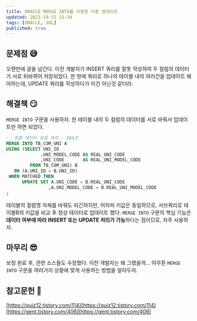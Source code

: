 ```yaml
---
title: ORACLE MERGE INTO를 이용한 다중 업데이트
updated: 2023-10-31 15:34
tags: [ORACLE, SQL]
published: true
---
```


## 문제점 &#128517;
오랜만에 글을 남긴다. 이전 개발자가 INSERT 쿼리를 잘못 작성하여 두 컬럼의 데이터가 서로 뒤바뀌어 저장되었다. 한 방에 쿼리로 하나의 테이블 내의 여러건을 업데이트 해야하는데, UPDATE 쿼리를 작성하다가 이건 아닌것 같더라.



## 해결책 &#128527;
`MERGE INTO` 구문을 사용하자. 한 테이블 내의 두 컬럼의 데이터를 서로 바꿔서 업데이트만 하면 되었다.

```sql
-- 최종 데이터 보정 쿼리 : 284건
MERGE INTO TB_COM_UNI A
USING (SELECT UNI_ID 
             ,UNI_MODEL_CODE AS REAL_UNI_CODE
             ,UNI_CODE       AS REAL_UNI_MODEL_CODE
         FROM TB_COM_UNI) B
   ON (A.UNI_ID = B.UNI_ID)
 WHEN MATCHED THEN 
      UPDATE SET A.UNI_CODE = B.REAL_UNI_CODE
                ,A.UNI_MODEL_CODE = B.REAL_UNI_MODEL_CODE
;
```
테이블의 컬럼명 자체를 바꿔도 되긴하지만, 어차피 키값은 동일하므로, 서브쿼리로 테이블B의 키값을 비교 후 정상 데이터로 업데이트 했다.
`MERGE INTO` 구문의 핵심 기능은 **데이터 여부에 따라 INSERT 또는 UPDATE 처리가 가능**하다는 점이므로, 자주 사용하자.


## 마무리 &#128526;
보정 완료 후, 관련 소스들도 수정했다. 이전 개발자는 왜 그랬을까... 아무튼 `MERGE INTO` 구문을 여러가지 상황에 맞게 사용하는 방법을 알아두자.



## 참고문헌 &#128221;
[https://quiz12.tistory.com/114](https://quiz12.tistory.com/114)   
[https://gent.tistory.com/406](https://gent.tistory.com/406)
